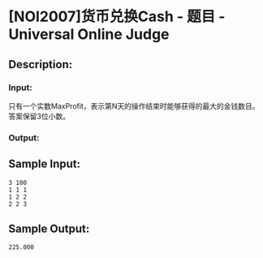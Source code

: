 # [NOI2007]货币兑换Cash - 题目 - Universal Online Judge

## Description: 



### Input: 

只有一个实数MaxProfit，表示第N天的操作结束时能够获得的最大的金钱数目。答案保留3位小数。

### Output: 




## Sample Input: 
```
3 100
1 1 1
1 2 2
2 2 3
```

## Sample Output: 
```
225.000
```
